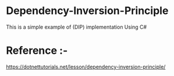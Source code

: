 # Dependency-Inversion-Principle
This is a simple example of (DIP) implementation Using C#

# Reference :-
https://dotnettutorials.net/lesson/dependency-inversion-principle/
